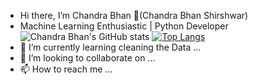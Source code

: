 - Hi there, I’m Chandra Bhan 👋(Chandra Bhan Shirshwar)
- Machine Learning Enthusiastic | Python Developer
![Chandra Bhan's GitHub stats](https://github-readme-stats.vercel.app/api?username=chandrabhan1707&show_icons=true&theme=radical)
[![Top Langs](https://github-readme-stats.vercel.app/api/top-langs/?username=chandra1707&layout=compact)](https://github.com/chandra1707/github-readme-stats)
- 🌱 I’m currently learning cleaning the Data ...
- 💞️ I’m looking to collaborate on ...
- 📫 How to reach me ...

<!---
chandrabhan1707/chandrabhan1707 is a ✨ special ✨ repository because its `README.md` (this file) appears on your GitHub profile.
You can click the Preview link to take a look at your changes.
--->
